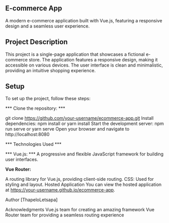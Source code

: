 ## E-commerce App

A modern e-commerce application built with Vue.js, featuring a responsive design and a seamless user experience.

## Project Description

This project is a single-page application that showcases a fictional e-commerce store. The application features a responsive design, making it accessible on various devices. The user interface is clean and minimalistic, providing an intuitive shopping experience.

## Setup

To set up the project, follow these steps:

*** Clone the repository: ***

 git clone https://github.com/your-username/ecommerce-app.git
Install dependencies: npm install or yarn install
Start the development server: npm run serve or yarn serve
Open your browser and navigate to http://localhost:8080

*** Technologies Used *** 

*** Vue.js: *** 
A progressive and flexible JavaScript framework for building user interfaces.

**Vue Router:**

 A routing library for Vue.js, providing client-side routing.
CSS: Used for styling and layout.
Hosted Application
You can view the hosted application at https://your-username.github.io/ecommerce-app.


Author
[ThapeloLetsapa]

Acknowledgments
Vue.js team for creating an amazing framework
Vue Router team for providing a seamless routing experience
